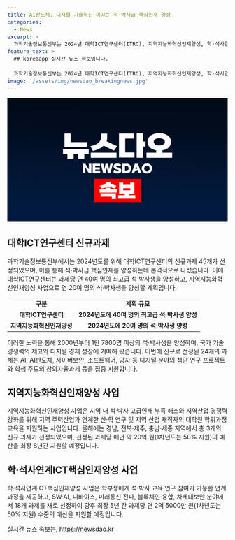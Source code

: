 ```yaml
---
title: AI반도체, 디지털 기술혁신 이끄는 석·박사급 핵심인재 양성
categories:
  - News
excerpt: >
  과학기술정보통신부는 2024년 대학ICT연구센터(ITRC), 지역지능화혁신인재양성, 학·석사연계ICT핵심인재양성 사업의 45개 신규과제를 선정하고 본격적인 지원에 나선다고 3일 밝혔다. 대학ICT연구센터는 ICT 분야에서 최고급 석·박사생을 양성하며, 지역지능화혁신인재양성 사업으로 지역 소재 대학을 위한 맞춤형 지원도 예고했다. 이번에 선정한 24개 과제에는 AI, AI반도체, 사이버보안, 소프트웨어 등 다양한 분야가 포함되어 있으며, 이를 통해 디지털 분야의 초격차 기술력 확보와 지역인재 양성에 총력을 다하겠다고 밝혔다.
feature_text: >
  ## koreaapp 실시간 뉴스 속보입니다.

  과학기술정보통신부는 2024년 대학ICT연구센터(ITRC), 지역지능화혁신인재양성, 학·석사연계ICT핵심인재양성 사업의 45개 신규과제를 선정하고 본격적인 지원에 나선다고 3일 밝혔다. 대학ICT연구센터는 ICT 분야에서 최고급 석·박사생을 양성하며, 지역지능화혁신인재양성 사업으로 지역 소재 대학을 위한 맞춤형 지원도 예고했다. 이번에 선정한 24개 과제에는 AI, AI반도체, 사이버보안, 소프트웨어 등 다양한 분야가 포함되어 있으며, 이를 통해 디지털 분야의 초격차 기술력 확보와 지역인재 양성에 총력을 다하겠다고 밝혔다.
image: '/assets/img/newsdao_breakingnews.jpg'
---
```


<p><img src="/assets/img/newsdao_breakingnews.jpg" alt="koreaapp 속보" /></p>

<h2 data-ke-size="size26">대학ICT연구센터 신규과제</h2>

<p data-ke-size="size16">과학기술정보통신부에서는 2024년도를 위해 대학ICT연구센터의 신규과제 45개가 선정되었으며, 이를 통해 석·박사급 핵심인재를 양성하는데 본격적으로 나섰습니다. 이에 대학ICT연구센터는 과제당 연 40여 명의 최고급 석·박사생을 양성하고, 지역지능화혁신인재양성 사업으로 연 20여 명의 석·박사생을 양성할 계획입니다.</p>

<table>
  <tr>
    <td style="text-align: center; height: 17px;"><b>구분</b></td>
    <td style="text-align: center; height: 17px;"><b>계획 규모</b></td>
  </tr>
  <tr>
    <td style="text-align: center; height: 17px;"><b>대학ICT연구센터</b></td>
    <td style="text-align: center; height: 17px;"><b>2024년도에 40여 명의 최고급 석·박사생 양성</b></td>
  </tr>
  <tr>
    <td style="text-align: center; height: 17px;"><b>지역지능화혁신인재양성</b></td>
    <td style="text-align: center; height: 17px;"><b>2024년도에 20여 명의 석·박사생 양성</b></td>
  </tr>
</table>

<p data-ke-size="size16">이러한 노력을 통해 2000년부터 1만 7800명 이상의 석·박사생을 양성하며, 국가 기술경쟁력의 제고와 디지털 경제 성장에 기여해 왔습니다. 이번에 신규로 선정된 24개의 과제는 AI, AI반도체, 사이버보안, 소프트웨어, 양자 등 디지털 분야의 첨단 연구 프로젝트와 학생 주도의 창의자율과제 등을 집중 지원합니다.</p>

<h2 data-ke-size="size26">지역지능화혁신인재양성 사업</h2>

<p data-ke-size="size16">지역지능화혁신인재양성 사업은 지역 내 석·박사 고급인재 부족 해소와 지역산업 경쟁력 강화를 위해 지역 주력산업과 연계한 산·학 연구 및 지역 산업 재직자의 대학원 학위과정 교육을 지원하는 사업입니다. 올해에는 경남, 전북·제주, 충남·세종 지역에서 총 3개의 신규 과제가 선정되었으며, 선정된 과제당 매년 약 20억 원(1차년도는 50% 지원)의 예산을 최장 8년간 지원할 예정입니다.</p>

<h2 data-ke-size="size26">학·석사연계ICT핵심인재양성 사업</h2>

<p data-ke-size="size16">학·석사연계ICT핵심인재양성 사업은 학부생에게 석·박사 교육·연구 참여가 가능한 연계과정을 제공하고, SW·AI, 디바이스, 미래통신·전파, 블록체인·융합, 차세대보안 분야에서 18개 과제를 새로 선정하여 향후 최장 5년 간 과제당 연 2억 5000만 원(1차년도는 50% 지원) 수준의 예산을 지원할 예정입니다.</p>
실시간 뉴스 속보는, <a href="https://newsdao.kr" rel="dofollow">https://newsdao.kr</a>


